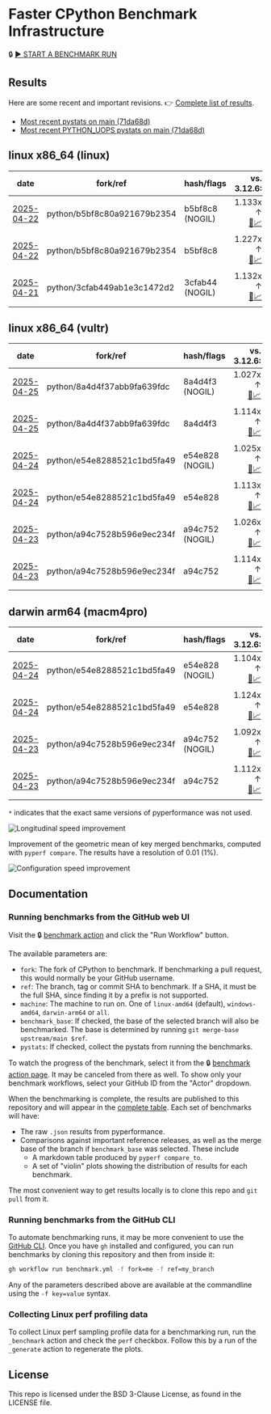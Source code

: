 # Faster CPython Benchmark Infrastructure

🔒 [▶️ START A BENCHMARK RUN](../../actions/workflows/benchmark.yml)

## Results

Here are some recent and important revisions. 👉 [Complete list of results](RESULTS.md).

<!-- START table -->
- [Most recent  pystats on main (71da68d)](results/bm-20250419-3.14.0a7%2B-71da68d/bm-20250419-linux-x86_64-python-71da68d5887b6c058907-3.14.0a7%2B-71da68d-pystats.md)
- [Most recent PYTHON_UOPS pystats on main (71da68d)](results/bm-20250419-3.14.0a7%2B-71da68d-PYTHON_UOPS/bm-20250419-linux-x86_64-python-71da68d5887b6c058907-3.14.0a7%2B-71da68d-pystats.md)

## linux x86_64 (linux)
| date | fork/ref | hash/flags | vs. 3.12.6: | vs. 3.13.0rc2: | vs. base: |
| --- | --- | --- | ---: | ---: | ---: |
| [2025-04-22](results/bm-20250422-3.14.0a7%2B-b5bf8c8-NOGIL) | python/b5bf8c80a921679b2354 | b5bf8c8 (NOGIL) | 1.133x ↑<br>[📄](results/bm-20250422-3.14.0a7%2B-b5bf8c8-NOGIL/bm-20250422-linux-x86_64-python-b5bf8c80a921679b2354-3.14.0a7%2B-b5bf8c8-vs-3.12.6.md)[📈](results/bm-20250422-3.14.0a7%2B-b5bf8c8-NOGIL/bm-20250422-linux-x86_64-python-b5bf8c80a921679b2354-3.14.0a7%2B-b5bf8c8-vs-3.12.6.svg) | 1.092x ↑<br>[📄](results/bm-20250422-3.14.0a7%2B-b5bf8c8-NOGIL/bm-20250422-linux-x86_64-python-b5bf8c80a921679b2354-3.14.0a7%2B-b5bf8c8-vs-3.13.0rc2.md)[📈](results/bm-20250422-3.14.0a7%2B-b5bf8c8-NOGIL/bm-20250422-linux-x86_64-python-b5bf8c80a921679b2354-3.14.0a7%2B-b5bf8c8-vs-3.13.0rc2.svg) | 1.083x ↓<br>[📄](results/bm-20250422-3.14.0a7%2B-b5bf8c8-NOGIL/bm-20250422-linux-x86_64-python-b5bf8c80a921679b2354-3.14.0a7%2B-b5bf8c8-vs-base.md)[📈](results/bm-20250422-3.14.0a7%2B-b5bf8c8-NOGIL/bm-20250422-linux-x86_64-python-b5bf8c80a921679b2354-3.14.0a7%2B-b5bf8c8-vs-base.svg)[🧠](results/bm-20250422-3.14.0a7%2B-b5bf8c8-NOGIL/bm-20250422-linux-x86_64-python-b5bf8c80a921679b2354-3.14.0a7%2B-b5bf8c8-vs-base-mem.svg) |
| [2025-04-22](results/bm-20250422-3.14.0a7%2B-b5bf8c8) | python/b5bf8c80a921679b2354 | b5bf8c8 | 1.227x ↑<br>[📄](results/bm-20250422-3.14.0a7%2B-b5bf8c8/bm-20250422-linux-x86_64-python-b5bf8c80a921679b2354-3.14.0a7%2B-b5bf8c8-vs-3.12.6.md)[📈](results/bm-20250422-3.14.0a7%2B-b5bf8c8/bm-20250422-linux-x86_64-python-b5bf8c80a921679b2354-3.14.0a7%2B-b5bf8c8-vs-3.12.6.svg) | 1.179x ↑<br>[📄](results/bm-20250422-3.14.0a7%2B-b5bf8c8/bm-20250422-linux-x86_64-python-b5bf8c80a921679b2354-3.14.0a7%2B-b5bf8c8-vs-3.13.0rc2.md)[📈](results/bm-20250422-3.14.0a7%2B-b5bf8c8/bm-20250422-linux-x86_64-python-b5bf8c80a921679b2354-3.14.0a7%2B-b5bf8c8-vs-3.13.0rc2.svg) |  |
| [2025-04-21](results/bm-20250421-3.14.0a7%2B-3cfab44-NOGIL) | python/3cfab449ab1e3c1472d2 | 3cfab44 (NOGIL) | 1.132x ↑<br>[📄](results/bm-20250421-3.14.0a7%2B-3cfab44-NOGIL/bm-20250421-linux-x86_64-python-3cfab449ab1e3c1472d2-3.14.0a7%2B-3cfab44-vs-3.12.6.md)[📈](results/bm-20250421-3.14.0a7%2B-3cfab44-NOGIL/bm-20250421-linux-x86_64-python-3cfab449ab1e3c1472d2-3.14.0a7%2B-3cfab44-vs-3.12.6.svg) | 1.094x ↑<br>[📄](results/bm-20250421-3.14.0a7%2B-3cfab44-NOGIL/bm-20250421-linux-x86_64-python-3cfab449ab1e3c1472d2-3.14.0a7%2B-3cfab44-vs-3.13.0rc2.md)[📈](results/bm-20250421-3.14.0a7%2B-3cfab44-NOGIL/bm-20250421-linux-x86_64-python-3cfab449ab1e3c1472d2-3.14.0a7%2B-3cfab44-vs-3.13.0rc2.svg) | 1.085x ↓<br>[📄](results/bm-20250421-3.14.0a7%2B-3cfab44-NOGIL/bm-20250421-linux-x86_64-python-3cfab449ab1e3c1472d2-3.14.0a7%2B-3cfab44-vs-base.md)[📈](results/bm-20250421-3.14.0a7%2B-3cfab44-NOGIL/bm-20250421-linux-x86_64-python-3cfab449ab1e3c1472d2-3.14.0a7%2B-3cfab44-vs-base.svg)[🧠](results/bm-20250421-3.14.0a7%2B-3cfab44-NOGIL/bm-20250421-linux-x86_64-python-3cfab449ab1e3c1472d2-3.14.0a7%2B-3cfab44-vs-base-mem.svg) |

## linux x86_64 (vultr)
| date | fork/ref | hash/flags | vs. 3.12.6: | vs. 3.13.0rc2: | vs. base: |
| --- | --- | --- | ---: | ---: | ---: |
| [2025-04-25](results/bm-20250425-3.14.0a7%2B-8a4d4f3-NOGIL) | python/8a4d4f37abb9fa639fdc | 8a4d4f3 (NOGIL) | 1.027x ↑<br>[📄](results/bm-20250425-3.14.0a7%2B-8a4d4f3-NOGIL/bm-20250425-vultr-x86_64-python-8a4d4f37abb9fa639fdc-3.14.0a7%2B-8a4d4f3-vs-3.12.6.md)[📈](results/bm-20250425-3.14.0a7%2B-8a4d4f3-NOGIL/bm-20250425-vultr-x86_64-python-8a4d4f37abb9fa639fdc-3.14.0a7%2B-8a4d4f3-vs-3.12.6.svg) | 1.006x ↓<br>[📄](results/bm-20250425-3.14.0a7%2B-8a4d4f3-NOGIL/bm-20250425-vultr-x86_64-python-8a4d4f37abb9fa639fdc-3.14.0a7%2B-8a4d4f3-vs-3.13.0rc2.md)[📈](results/bm-20250425-3.14.0a7%2B-8a4d4f3-NOGIL/bm-20250425-vultr-x86_64-python-8a4d4f37abb9fa639fdc-3.14.0a7%2B-8a4d4f3-vs-3.13.0rc2.svg) | 1.083x ↓<br>[📄](results/bm-20250425-3.14.0a7%2B-8a4d4f3-NOGIL/bm-20250425-vultr-x86_64-python-8a4d4f37abb9fa639fdc-3.14.0a7%2B-8a4d4f3-vs-base.md)[📈](results/bm-20250425-3.14.0a7%2B-8a4d4f3-NOGIL/bm-20250425-vultr-x86_64-python-8a4d4f37abb9fa639fdc-3.14.0a7%2B-8a4d4f3-vs-base.svg)[🧠](results/bm-20250425-3.14.0a7%2B-8a4d4f3-NOGIL/bm-20250425-vultr-x86_64-python-8a4d4f37abb9fa639fdc-3.14.0a7%2B-8a4d4f3-vs-base-mem.svg) |
| [2025-04-25](results/bm-20250425-3.14.0a7%2B-8a4d4f3) | python/8a4d4f37abb9fa639fdc | 8a4d4f3 | 1.114x ↑<br>[📄](results/bm-20250425-3.14.0a7%2B-8a4d4f3/bm-20250425-vultr-x86_64-python-8a4d4f37abb9fa639fdc-3.14.0a7%2B-8a4d4f3-vs-3.12.6.md)[📈](results/bm-20250425-3.14.0a7%2B-8a4d4f3/bm-20250425-vultr-x86_64-python-8a4d4f37abb9fa639fdc-3.14.0a7%2B-8a4d4f3-vs-3.12.6.svg) | 1.074x ↑<br>[📄](results/bm-20250425-3.14.0a7%2B-8a4d4f3/bm-20250425-vultr-x86_64-python-8a4d4f37abb9fa639fdc-3.14.0a7%2B-8a4d4f3-vs-3.13.0rc2.md)[📈](results/bm-20250425-3.14.0a7%2B-8a4d4f3/bm-20250425-vultr-x86_64-python-8a4d4f37abb9fa639fdc-3.14.0a7%2B-8a4d4f3-vs-3.13.0rc2.svg) |  |
| [2025-04-24](results/bm-20250424-3.14.0a7%2B-e54e828-NOGIL) | python/e54e8288521c1bd5fa49 | e54e828 (NOGIL) | 1.025x ↑<br>[📄](results/bm-20250424-3.14.0a7%2B-e54e828-NOGIL/bm-20250424-vultr-x86_64-python-e54e8288521c1bd5fa49-3.14.0a7%2B-e54e828-vs-3.12.6.md)[📈](results/bm-20250424-3.14.0a7%2B-e54e828-NOGIL/bm-20250424-vultr-x86_64-python-e54e8288521c1bd5fa49-3.14.0a7%2B-e54e828-vs-3.12.6.svg) | 1.009x ↓<br>[📄](results/bm-20250424-3.14.0a7%2B-e54e828-NOGIL/bm-20250424-vultr-x86_64-python-e54e8288521c1bd5fa49-3.14.0a7%2B-e54e828-vs-3.13.0rc2.md)[📈](results/bm-20250424-3.14.0a7%2B-e54e828-NOGIL/bm-20250424-vultr-x86_64-python-e54e8288521c1bd5fa49-3.14.0a7%2B-e54e828-vs-3.13.0rc2.svg) | 1.086x ↓<br>[📄](results/bm-20250424-3.14.0a7%2B-e54e828-NOGIL/bm-20250424-vultr-x86_64-python-e54e8288521c1bd5fa49-3.14.0a7%2B-e54e828-vs-base.md)[📈](results/bm-20250424-3.14.0a7%2B-e54e828-NOGIL/bm-20250424-vultr-x86_64-python-e54e8288521c1bd5fa49-3.14.0a7%2B-e54e828-vs-base.svg)[🧠](results/bm-20250424-3.14.0a7%2B-e54e828-NOGIL/bm-20250424-vultr-x86_64-python-e54e8288521c1bd5fa49-3.14.0a7%2B-e54e828-vs-base-mem.svg) |
| [2025-04-24](results/bm-20250424-3.14.0a7%2B-e54e828) | python/e54e8288521c1bd5fa49 | e54e828 | 1.113x ↑<br>[📄](results/bm-20250424-3.14.0a7%2B-e54e828/bm-20250424-vultr-x86_64-python-e54e8288521c1bd5fa49-3.14.0a7%2B-e54e828-vs-3.12.6.md)[📈](results/bm-20250424-3.14.0a7%2B-e54e828/bm-20250424-vultr-x86_64-python-e54e8288521c1bd5fa49-3.14.0a7%2B-e54e828-vs-3.12.6.svg) | 1.074x ↑<br>[📄](results/bm-20250424-3.14.0a7%2B-e54e828/bm-20250424-vultr-x86_64-python-e54e8288521c1bd5fa49-3.14.0a7%2B-e54e828-vs-3.13.0rc2.md)[📈](results/bm-20250424-3.14.0a7%2B-e54e828/bm-20250424-vultr-x86_64-python-e54e8288521c1bd5fa49-3.14.0a7%2B-e54e828-vs-3.13.0rc2.svg) |  |
| [2025-04-23](results/bm-20250423-3.14.0a7%2B-a94c752-NOGIL) | python/a94c7528b596e9ec234f | a94c752 (NOGIL) | 1.026x ↑<br>[📄](results/bm-20250423-3.14.0a7%2B-a94c752-NOGIL/bm-20250423-vultr-x86_64-python-a94c7528b596e9ec234f-3.14.0a7%2B-a94c752-vs-3.12.6.md)[📈](results/bm-20250423-3.14.0a7%2B-a94c752-NOGIL/bm-20250423-vultr-x86_64-python-a94c7528b596e9ec234f-3.14.0a7%2B-a94c752-vs-3.12.6.svg) | 1.007x ↓<br>[📄](results/bm-20250423-3.14.0a7%2B-a94c752-NOGIL/bm-20250423-vultr-x86_64-python-a94c7528b596e9ec234f-3.14.0a7%2B-a94c752-vs-3.13.0rc2.md)[📈](results/bm-20250423-3.14.0a7%2B-a94c752-NOGIL/bm-20250423-vultr-x86_64-python-a94c7528b596e9ec234f-3.14.0a7%2B-a94c752-vs-3.13.0rc2.svg) | 1.085x ↓<br>[📄](results/bm-20250423-3.14.0a7%2B-a94c752-NOGIL/bm-20250423-vultr-x86_64-python-a94c7528b596e9ec234f-3.14.0a7%2B-a94c752-vs-base.md)[📈](results/bm-20250423-3.14.0a7%2B-a94c752-NOGIL/bm-20250423-vultr-x86_64-python-a94c7528b596e9ec234f-3.14.0a7%2B-a94c752-vs-base.svg)[🧠](results/bm-20250423-3.14.0a7%2B-a94c752-NOGIL/bm-20250423-vultr-x86_64-python-a94c7528b596e9ec234f-3.14.0a7%2B-a94c752-vs-base-mem.svg) |
| [2025-04-23](results/bm-20250423-3.14.0a7%2B-a94c752) | python/a94c7528b596e9ec234f | a94c752 | 1.114x ↑<br>[📄](results/bm-20250423-3.14.0a7%2B-a94c752/bm-20250423-vultr-x86_64-python-a94c7528b596e9ec234f-3.14.0a7%2B-a94c752-vs-3.12.6.md)[📈](results/bm-20250423-3.14.0a7%2B-a94c752/bm-20250423-vultr-x86_64-python-a94c7528b596e9ec234f-3.14.0a7%2B-a94c752-vs-3.12.6.svg) | 1.075x ↑<br>[📄](results/bm-20250423-3.14.0a7%2B-a94c752/bm-20250423-vultr-x86_64-python-a94c7528b596e9ec234f-3.14.0a7%2B-a94c752-vs-3.13.0rc2.md)[📈](results/bm-20250423-3.14.0a7%2B-a94c752/bm-20250423-vultr-x86_64-python-a94c7528b596e9ec234f-3.14.0a7%2B-a94c752-vs-3.13.0rc2.svg) |  |

## darwin arm64 (macm4pro)
| date | fork/ref | hash/flags | vs. 3.12.6: | vs. 3.13.0rc2: | vs. base: |
| --- | --- | --- | ---: | ---: | ---: |
| [2025-04-24](results/bm-20250424-3.14.0a7%2B-e54e828-NOGIL) | python/e54e8288521c1bd5fa49 | e54e828 (NOGIL) | 1.104x ↑<br>[📄](results/bm-20250424-3.14.0a7%2B-e54e828-NOGIL/bm-20250424-macm4pro-arm64-python-e54e8288521c1bd5fa49-3.14.0a7%2B-e54e828-vs-3.12.6.md)[📈](results/bm-20250424-3.14.0a7%2B-e54e828-NOGIL/bm-20250424-macm4pro-arm64-python-e54e8288521c1bd5fa49-3.14.0a7%2B-e54e828-vs-3.12.6.svg) | 1.024x ↑<br>[📄](results/bm-20250424-3.14.0a7%2B-e54e828-NOGIL/bm-20250424-macm4pro-arm64-python-e54e8288521c1bd5fa49-3.14.0a7%2B-e54e828-vs-3.13.0rc2.md)[📈](results/bm-20250424-3.14.0a7%2B-e54e828-NOGIL/bm-20250424-macm4pro-arm64-python-e54e8288521c1bd5fa49-3.14.0a7%2B-e54e828-vs-3.13.0rc2.svg) | 1.020x ↓<br>[📄](results/bm-20250424-3.14.0a7%2B-e54e828-NOGIL/bm-20250424-macm4pro-arm64-python-e54e8288521c1bd5fa49-3.14.0a7%2B-e54e828-vs-base.md)[📈](results/bm-20250424-3.14.0a7%2B-e54e828-NOGIL/bm-20250424-macm4pro-arm64-python-e54e8288521c1bd5fa49-3.14.0a7%2B-e54e828-vs-base.svg)[🧠](results/bm-20250424-3.14.0a7%2B-e54e828-NOGIL/bm-20250424-macm4pro-arm64-python-e54e8288521c1bd5fa49-3.14.0a7%2B-e54e828-vs-base-mem.svg) |
| [2025-04-24](results/bm-20250424-3.14.0a7%2B-e54e828) | python/e54e8288521c1bd5fa49 | e54e828 | 1.124x ↑<br>[📄](results/bm-20250424-3.14.0a7%2B-e54e828/bm-20250424-macm4pro-arm64-python-e54e8288521c1bd5fa49-3.14.0a7%2B-e54e828-vs-3.12.6.md)[📈](results/bm-20250424-3.14.0a7%2B-e54e828/bm-20250424-macm4pro-arm64-python-e54e8288521c1bd5fa49-3.14.0a7%2B-e54e828-vs-3.12.6.svg) | 1.042x ↑<br>[📄](results/bm-20250424-3.14.0a7%2B-e54e828/bm-20250424-macm4pro-arm64-python-e54e8288521c1bd5fa49-3.14.0a7%2B-e54e828-vs-3.13.0rc2.md)[📈](results/bm-20250424-3.14.0a7%2B-e54e828/bm-20250424-macm4pro-arm64-python-e54e8288521c1bd5fa49-3.14.0a7%2B-e54e828-vs-3.13.0rc2.svg) |  |
| [2025-04-23](results/bm-20250423-3.14.0a7%2B-a94c752-NOGIL) | python/a94c7528b596e9ec234f | a94c752 (NOGIL) | 1.092x ↑<br>[📄](results/bm-20250423-3.14.0a7%2B-a94c752-NOGIL/bm-20250423-macm4pro-arm64-python-a94c7528b596e9ec234f-3.14.0a7%2B-a94c752-vs-3.12.6.md)[📈](results/bm-20250423-3.14.0a7%2B-a94c752-NOGIL/bm-20250423-macm4pro-arm64-python-a94c7528b596e9ec234f-3.14.0a7%2B-a94c752-vs-3.12.6.svg) | 1.012x ↑<br>[📄](results/bm-20250423-3.14.0a7%2B-a94c752-NOGIL/bm-20250423-macm4pro-arm64-python-a94c7528b596e9ec234f-3.14.0a7%2B-a94c752-vs-3.13.0rc2.md)[📈](results/bm-20250423-3.14.0a7%2B-a94c752-NOGIL/bm-20250423-macm4pro-arm64-python-a94c7528b596e9ec234f-3.14.0a7%2B-a94c752-vs-3.13.0rc2.svg) | 1.021x ↓<br>[📄](results/bm-20250423-3.14.0a7%2B-a94c752-NOGIL/bm-20250423-macm4pro-arm64-python-a94c7528b596e9ec234f-3.14.0a7%2B-a94c752-vs-base.md)[📈](results/bm-20250423-3.14.0a7%2B-a94c752-NOGIL/bm-20250423-macm4pro-arm64-python-a94c7528b596e9ec234f-3.14.0a7%2B-a94c752-vs-base.svg)[🧠](results/bm-20250423-3.14.0a7%2B-a94c752-NOGIL/bm-20250423-macm4pro-arm64-python-a94c7528b596e9ec234f-3.14.0a7%2B-a94c752-vs-base-mem.svg) |
| [2025-04-23](results/bm-20250423-3.14.0a7%2B-a94c752) | python/a94c7528b596e9ec234f | a94c752 | 1.112x ↑<br>[📄](results/bm-20250423-3.14.0a7%2B-a94c752/bm-20250423-macm4pro-arm64-python-a94c7528b596e9ec234f-3.14.0a7%2B-a94c752-vs-3.12.6.md)[📈](results/bm-20250423-3.14.0a7%2B-a94c752/bm-20250423-macm4pro-arm64-python-a94c7528b596e9ec234f-3.14.0a7%2B-a94c752-vs-3.12.6.svg) | 1.031x ↑<br>[📄](results/bm-20250423-3.14.0a7%2B-a94c752/bm-20250423-macm4pro-arm64-python-a94c7528b596e9ec234f-3.14.0a7%2B-a94c752-vs-3.13.0rc2.md)[📈](results/bm-20250423-3.14.0a7%2B-a94c752/bm-20250423-macm4pro-arm64-python-a94c7528b596e9ec234f-3.14.0a7%2B-a94c752-vs-3.13.0rc2.svg) |  |


<!-- END table -->

`*` indicates that the exact same versions of pyperformance was not used.

![Longitudinal speed improvement](/longitudinal.svg)

Improvement of the geometric mean of key merged benchmarks, computed with `pyperf compare`.
The results have a resolution of 0.01 (1%).

![Configuration speed improvement](/configs.svg)

## Documentation

### Running benchmarks from the GitHub web UI

Visit the 🔒 [benchmark action](../../actions/workflows/benchmark.yml) and click the "Run Workflow" button.

The available parameters are:

- `fork`: The fork of CPython to benchmark.
  If benchmarking a pull request, this would normally be your GitHub username.
- `ref`: The branch, tag or commit SHA to benchmark.
  If a SHA, it must be the full SHA, since finding it by a prefix is not supported.
- `machine`: The machine to run on.
  One of `linux-amd64` (default), `windows-amd64`, `darwin-arm64` or `all`.
- `benchmark_base`: If checked, the base of the selected branch will also be benchmarked.
  The base is determined by running `git merge-base upstream/main $ref`.
- `pystats`: If checked, collect the pystats from running the benchmarks.

To watch the progress of the benchmark, select it from the 🔒 [benchmark action page](../../actions/workflows/benchmark.yml).
It may be canceled from there as well.
To show only your benchmark workflows, select your GitHub ID from the "Actor" dropdown.

When the benchmarking is complete, the results are published to this repository and will appear in the [complete table](RESULTS.md).
Each set of benchmarks will have:

- The raw `.json` results from pyperformance.
- Comparisons against important reference releases, as well as the merge base of the branch if `benchmark_base` was selected. These include
  - A markdown table produced by `pyperf compare_to`.
  - A set of "violin" plots showing the distribution of results for each benchmark.

The most convenient way to get results locally is to clone this repo and `git pull` from it.

### Running benchmarks from the GitHub CLI

To automate benchmarking runs, it may be more convenient to use the [GitHub CLI](https://cli.github.com/).
Once you have `gh` installed and configured, you can run benchmarks by cloning this repository and then from inside it:

```bash session
gh workflow run benchmark.yml -f fork=me -f ref=my_branch
```

Any of the parameters described above are available at the commandline using the `-f key=value` syntax.

### Collecting Linux perf profiling data

To collect Linux perf sampling profile data for a benchmarking run, run the `_benchmark` action and check the `perf` checkbox.
Follow this by a run of the `_generate` action to regenerate the plots.

## License

This repo is licensed under the BSD 3-Clause License, as found in the LICENSE file.
